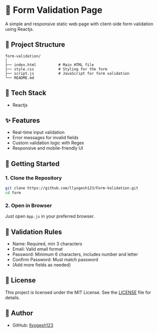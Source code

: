 

# 📝 Form Validation Page

A simple and responsive static web page with client-side form validation using Reactjs.


## 📁 Project Structure

```
form-validation/
│
├── index.html          # Main HTML file
├── style.css           # Styling for the form
├── script.js           # JavaScript for form validation
└── README.md
```

## 🧰 Tech Stack

* Reactjs

## ✨ Features

* Real-time input validation
* Error messages for invalid fields
* Custom validation logic with Regex
* Responsive and mobile-friendly UI

## 🚀 Getting Started

### 1. Clone the Repository

```bash
git clone https://github.com/llyogesh123/Form-Validation.git
cd form
```

### 2. Open in Browser

Just open `App.js` in your preferred browser.

## 🧪 Validation Rules

* Name: Required, min 3 characters
* Email: Valid email format
* Password: Minimum 6 characters, includes number and letter
* Confirm Password: Must match password
* (Add more fields as needed)

## 📄 License

This project is licensed under the MIT License. See the [LICENSE](LICENSE) file for details.

## 👤 Author

* GitHub: [llyogesh123](https://github.com/llyogesh123)


